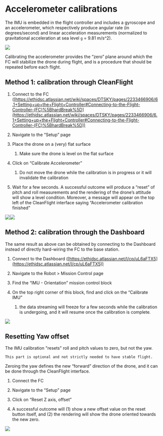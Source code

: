 # Accelerometer calibrations

The IMU is embedded in the flight controller and includes a gyroscope and an accelerometer, which respectively produce angular rate (in degrees/second) and linear acceleration measurements (normalized to gravitational acceleration at sea level `g` = 9.81 m/s^2).

![](https://ethidsc.atlassian.net/wiki/download/attachments/2247065601/image-20220812-103725.png?api=v2)

Calibrating the accelerometer provides the “zero” plane around which the FC will stabilize the drone during flight, and is a procedure that should be repeated before each flight.

## Method 1: calibration through CleanFlight

1.  Connect to the FC ([https://ethidsc.atlassian.net/wiki/spaces/DTSKY/pages/2233466906/6.1+Setting+up+the+Flight+Controller#Connecting-to-the-Flight-Controller-(FC)%5BhardBreak%5D](https://ethidsc.atlassian.net/wiki/spaces/DTSKY/pages/2233466906/6.1+Setting+up+the+Flight+Controller#Connecting-to-the-Flight-Controller-(FC)%5BhardBreak%5D))
    
2.  Navigate to the “Setup” page
    
3.  Place the drone on a (very) flat surface
    
    1.  Make sure the drone is level on the flat surface
        
4.  Click on “Calibrate Accelerometer”
    
    1.  Do not move the drone while the calibration is in progress or it will invalidate the calibration
        
5.  Wait for a few seconds. A successful outcome will produce a “reset” of pitch and roll measurements and the rendering of the drone’s attitude will show a level condition. Moreover, a message will appear on the top left of the CleanFlight interface saying “Accelerometer calibration finished”
    

![](https://ethidsc.atlassian.net/wiki/download/attachments/2247065601/Drone-IMU-calibration.gif?api=v2)![](https://ethidsc.atlassian.net/wiki/download/attachments/2247065601/image-20220812-104859.png?api=v2)

## Method 2: calibration through the Dashboard

  
The same result as above can be obtained by connecting to the Dashboard instead of directly hard-wiring the FC to the base station.  

1.  Connect to the Dashboard ([https://ethidsc.atlassian.net/l/cp/uL6aFTX5](https://ethidsc.atlassian.net/l/cp/uL6aFTX5))
    
2.  Navigate to the Robot > Mission Control page
    
3.  Find the “IMU - Orientation” mission control block
    
4.  On the top right corner of this block, find and click on the “Calibrate IMU”
    
    1.  the data streaming will freeze for a few seconds while the calibration is undergoing, and it will resume once the calibration is complete.
        

![](https://ethidsc.atlassian.net/wiki/download/attachments/2247065601/Screen%20Recording%202022-08-12%20at%2013.11.27.gif?api=v2)

## Resetting Yaw offset
The IMU calibration "resets" roll and pitch values to zero, but not the yaw.

```{note}
This part is optional and not strictly needed to have stable flight.
```

Zeroing the yaw defines the new “forward” direction of the drone, and it can be done through the CleanFlight interface.

1.  Connect the FC
    
2.  Navigate to the “Setup” page
    
3.  Click on “Reset Z axis, offset”
    
4.  A successful outcome will (1) show a new offset value on the reset button itself, and (2) the rendering will show the drone oriented towards the new zero.
    

![](https://ethidsc.atlassian.net/wiki/download/attachments/2247065608/Screen%20Recording%202022-08-12%20at%2014.19.19.gif?api=v2)